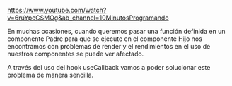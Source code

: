 https://www.youtube.com/watch?v=6ruYpcCSMOg&ab_channel=10MinutosProgramando

En muchas ocasiones, cuando queremos pasar una función definida en un componente Padre para que se ejecute en el componente Hijo nos encontramos con problemas de render y el rendimientos en el uso de nuestros componentes se puede ver afectado.

A través del uso del hook useCallback vamos a poder solucionar este problema de manera sencilla.

